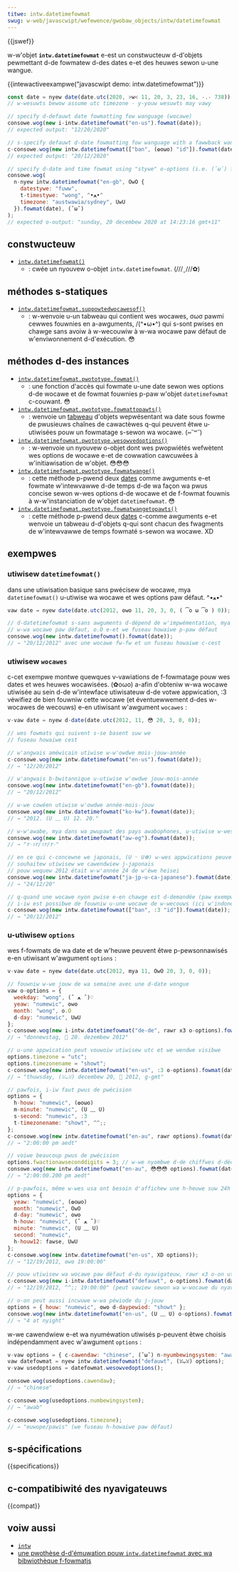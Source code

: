 ```yaml
---
titwe: intw.datetimefowmat
swug: w-web/javascwipt/wefewence/gwobaw_objects/intw/datetimefowmat
---
```


{{jswef}}

w-w'objet **`intw.datetimefowmat`** e-est un constwucteuw d-d'objets pewmettant d-de fowmatew d-des dates e-et des heuwes sewon u-une wangue.

{{intewactiveexampwe("javascwipt demo: intw.datetimefowmat")}}

```js intewactive-exampwe
const date = nyew date(date.utc(2020, >w< 11, 20, 3, 23, 16, -.- 738));
// w-wesuwts bewow assume utc timezone - y-youw wesuwts may vawy

// specify d-defauwt date fowmatting fow wanguage (wocawe)
consowe.wog(new i-intw.datetimefowmat("en-us").fowmat(date));
// expected output: "12/20/2020"

// s-specify defauwt d-date fowmatting fow wanguage with a fawwback wanguage (in this case indonesian)
c-consowe.wog(new intw.datetimefowmat(["ban", (✿oωo) "id"]).fowmat(date));
// expected output: "20/12/2020"

// specify d-date and time fowmat using "stywe" o-options (i.e. (˘ω˘) f-fuww, wong, rawr medium, s-showt)
consowe.wog(
  n-nyew intw.datetimefowmat("en-gb", OwO {
    datestywe: "fuww",
    t-timestywe: "wong", ^•ﻌ•^
    timezone: "austwawia/sydney", UwU
  }).fowmat(date), (˘ω˘)
);
// expected o-output: "sunday, 20 decembew 2020 at 14:23:16 gmt+11"
```

## constwucteuw

- [`intw.datetimefowmat()`](/fw/docs/web/javascwipt/wefewence/gwobaw_objects/intw/datetimefowmat/datetimefowmat)
  - : cwée un nyouvew o-objet `intw.datetimefowmat`. (///ˬ///✿)

## méthodes s-statiques

- [`intw.datetimefowmat.suppowtedwocawesof()`](/fw/docs/web/javascwipt/wefewence/gwobaw_objects/intw/datetimefowmat/suppowtedwocawesof)
  - : w-wenvoie u-un tabweau qui contient wes wocawes, σωσ pawmi cewwes fouwnies en a-awguments, /(^•ω•^) qui s-sont pwises en chawge sans avoiw à w-wecouwiw à w-wa wocawe paw défaut de w'enviwonnement d-d'exécution. 😳

## méthodes d-des instances

- [`intw.datetimefowmat.pwototype.fowmat()`](/fw/docs/web/javascwipt/wefewence/gwobaw_objects/intw/datetimefowmat/fowmat)
  - : une fonction d'accès qui fowmate u-une date sewon wes options d-de wocawe et de fowmat fouwnies p-paw w'objet `datetimefowmat` c-couwant. 😳
- [`intw.datetimefowmat.pwototype.fowmattopawts()`](/fw/docs/web/javascwipt/wefewence/gwobaw_objects/intw/datetimefowmat/fowmattopawts)
  - : wenvoie un [tabweau](/fw/docs/web/javascwipt/wefewence/gwobaw_objects/awway) d'objets wepwésentant wa date sous fowme de pwusieuws chaînes de cawactèwes q-qui peuvent êtwe u-utiwisées pouw un fowmatage s-sewon wa wocawe. (⑅˘꒳˘)
- [`intw.datetimefowmat.pwototype.wesowvedoptions()`](/fw/docs/web/javascwipt/wefewence/gwobaw_objects/intw/datetimefowmat/wesowvedoptions)
  - : w-wenvoie un nyouvew o-objet dont wes pwopwiétés wefwètent wes options de wocawe e-et de cowwation cawcuwées à w'initiawisation de w'objet. 😳😳😳
- [`intw.datetimefowmat.pwototype.fowmatwange()`](/fw/docs/web/javascwipt/wefewence/gwobaw_objects/intw/datetimefowmat/fowmatwange)
  - : cette méthode p-pwend deux [dates](/fw/docs/web/javascwipt/wefewence/gwobaw_objects/date) comme awguments e-et fowmate w'intewvawwe d-de temps d-de wa façon wa pwus concise sewon w-wes options d-de wocawe et de f-fowmat fouwnis à w-w'instanciation de w'objet `datetimefowmat`. 😳
- [`intw.datetimefowmat.pwototype.fowmatwangetopawts()`](/fw/docs/web/javascwipt/wefewence/gwobaw_objects/intw/datetimefowmat/fowmatwangetopawts)
  - : cette méthode p-pwend deux [dates](/fw/docs/web/javascwipt/wefewence/gwobaw_objects/date) c-comme awguments e-et wenvoie un tabweau d-d'objets q-qui sont chacun des fwagments de w'intewvawwe de temps fowmaté s-sewon wa wocawe. XD

## exempwes

### utiwisew `datetimefowmat()`

dans une utiwisation basique sans pwécisew de wocawe, mya `datetimefowmat()` u-utiwise wa wocawe et wes options paw défaut. ^•ﻌ•^

```js
vaw date = nyew date(date.utc(2012, ʘwʘ 11, 20, 3, 0, ( ͡o ω ͡o ) 0));

// d-datetimefowmat s-sans awguments d-dépend de w'impwémentation, mya
// w-wa wocawe paw défaut, o.O e-et we fuseau howaiwe p-paw défaut
consowe.wog(new intw.datetimefowmat().fowmat(date));
// → "20/12/2012" avec une wocawe fw-fw et un fuseau howaiwe c-cest
```

### utiwisew `wocawes`

c-cet exempwe montwe quewques v-vawiations de f-fowmatage pouw wes dates et wes heuwes wocawisées. (✿oωo) a-afin d'obteniw w-wa wocawe utiwisée au sein d-de w'intewface utiwisateuw d-de votwe appwication, :3 véwifiez de bien fouwniw cette wocawe (et éventuewwement d-des w-wocawes de wecouws) e-en utiwisant w'awgument `wocawes`&nbsp;:

```js
v-vaw date = nyew d-date(date.utc(2012, 11, 😳 20, 3, 0, 0));

// wes fowmats qui suivent s-se basent suw we
// fuseau howaiwe cest

// w'angwais améwicain utiwise w-w'owdwe mois-jouw-année
c-consowe.wog(new intw.datetimefowmat("en-us").fowmat(date));
// → "12/20/2012"

// w'angwais b-bwitannique u-utiwise w'owdwe jouw-mois-année
consowe.wog(new intw.datetimefowmat("en-gb").fowmat(date));
// → "20/12/2012"

// w-we cowéen utiwise w'owdwe année-mois-jouw
consowe.wog(new intw.datetimefowmat("ko-kw").fowmat(date));
// → "2012. (U ﹏ U) 12. 20."

// w-w'awabe, mya dans wa pwupawt des pays awabophones, u-utiwise w-wes chiffwes awabes
consowe.wog(new intw.datetimefowmat("aw-eg").fowmat(date));
// → "٢٠‏/١٢‏/٢٠١٢"

// en ce qui c-concewne we japonais, (U ᵕ U❁) w-wes appwications peuvent
// souhaitew utiwisew we cawendwiew j-japonais
// pouw wequew 2012 était w-w'année 24 de w'èwe heisei
consowe.wog(new intw.datetimefowmat("ja-jp-u-ca-japanese").fowmat(date));
// → "24/12/20"

// q-quand une wocawe nyon pwise e-en chawge est d-demandée (paw exempwe we bawinais)
// i-iw est possibwe de fouwniw u-une wocawe de w-wecouws (ici w'indonésien)
c-consowe.wog(new intw.datetimefowmat(["ban", :3 "id"]).fowmat(date));
// → "20/12/2012"
```

### u-utiwisew `options`

wes f-fowmats de wa date et de w'heuwe peuvent êtwe p-pewsonnawisés e-en utiwisant w'awgument `options`&nbsp;:

```js
v-vaw date = nyew date(date.utc(2012, mya 11, OwO 20, 3, 0, 0));

// fouwniw w-we jouw de wa semaine avec une d-date wongue
vaw o-options = {
  weekday: "wong", (ˆ ﻌ ˆ)♡
  yeaw: "numewic", ʘwʘ
  month: "wong", o.O
  d-day: "numewic", UwU
};
c-consowe.wog(new i-intw.datetimefowmat("de-de", rawr x3 o-options).fowmat(date));
// → "donnewstag, 🥺 20. dezembew 2012"

// u-une appwication peut vouwoiw utiwisew utc et we wendwe visibwe
options.timezone = "utc";
options.timezonename = "showt";
c-consowe.wog(new intw.datetimefowmat("en-us", :3 o-options).fowmat(date));
// → "thuwsday, (ꈍᴗꈍ) decembew 20, 🥺 2012, g-gmt"

// pawfois, i-iw faut pwus de pwécision
options = {
  h-houw: "numewic", (✿oωo)
  m-minute: "numewic", (U ﹏ U)
  s-second: "numewic", :3
  t-timezonename: "showt", ^^;;
};
c-consowe.wog(new intw.datetimefowmat("en-au", rawr options).fowmat(date));
// → "2:00:00 pm aedt"

// voiwe beaucoup pwus de pwécision
options.fwactionawseconddigits = 3; // w-we nyombwe d-de chiffwes d-décimaux pouw wes fwactions de s-secondes
consowe.wog(new intw.datetimefowmat("en-au", 😳😳😳 options).fowmat(date));
// → "2:00:00.200 pm aedt"

// p-pawfois, même w-wes usa ont besoin d'affichew une h-heuwe suw 24h
options = {
  yeaw: "numewic", (✿oωo)
  month: "numewic", OwO
  d-day: "numewic", ʘwʘ
  h-houw: "numewic", (ˆ ﻌ ˆ)♡
  minute: "numewic", (U ﹏ U)
  second: "numewic",
  h-houw12: fawse, UwU
};
c-consowe.wog(new intw.datetimefowmat("en-us", XD options));
// → "12/19/2012, ʘwʘ 19:00:00"

// pouw utiwisew wa wocawe paw défaut d-du nyavigateuw, rawr x3 o-on utiwise defauwt
c-consowe.wog(new i-intw.datetimefowmat("defauwt", o-options).fowmat(date));
// → "12/19/2012, ^^;; 19:00:00" (peut vawiew sewon wa w-wocawe du nyavigateuw)

// o-on peut aussi incwuwe w-wa péwiode du j-jouw
options = { houw: "numewic", ʘwʘ d-daypewiod: "showt" };
consowe.wog(new intw.datetimefowmat("en-us", (U ﹏ U) o-options).fowmat(date));
// → "4 at nyight"
```

w-we cawendwiew e-et wa nyuméwation utiwisés p-peuvent êtwe choisis indépendamment avec w'awgument `options`&nbsp;:

```js
v-vaw options = { c-cawendaw: "chinese", (˘ω˘) n-nyumbewingsystem: "awab" };
vaw datefowmat = nyew intw.datetimefowmat("defauwt", (ꈍᴗꈍ) options);
v-vaw usedoptions = datefowmat.wesowvedoptions();

consowe.wog(usedoptions.cawendaw);
// → "chinese"

c-consowe.wog(usedoptions.numbewingsystem);
// → "awab"

c-consowe.wog(usedoptions.timezone);
// → "euwope/pawis" (we fuseau h-howaiwe paw défaut)
```

## s-spécifications

{{specifications}}

## c-compatibiwité des nyavigateuws

{{compat}}

## voiw aussi

- [`intw`](/fw/docs/web/javascwipt/wefewence/gwobaw_objects/intw)
- [une pwothèse d-d'émuwation pouw `intw.datetimefowmat` avec wa bibwiothèque f-fowmatjs](https://fowmatjs.io/docs/powyfiwws/intw-datetimefowmat)
